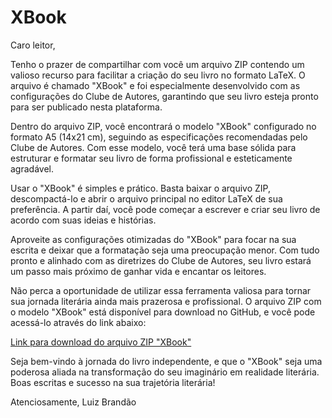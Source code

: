 # XBook

Caro leitor,

Tenho o prazer de compartilhar com você um arquivo ZIP contendo um valioso recurso para facilitar a criação do seu livro no formato LaTeX. O arquivo é chamado "XBook" e foi especialmente desenvolvido com as configurações do Clube de Autores, garantindo que seu livro esteja pronto para ser publicado nesta plataforma.

Dentro do arquivo ZIP, você encontrará o modelo "XBook" configurado no formato A5 (14x21 cm), seguindo as especificações recomendadas pelo Clube de Autores. Com esse modelo, você terá uma base sólida para estruturar e formatar seu livro de forma profissional e esteticamente agradável.

Usar o "XBook" é simples e prático. Basta baixar o arquivo ZIP, descompactá-lo e abrir o arquivo principal no editor LaTeX de sua preferência. A partir daí, você pode começar a escrever e criar seu livro de acordo com suas ideias e histórias.

Aproveite as configurações otimizadas do "XBook" para focar na sua escrita e deixar que a formatação seja uma preocupação menor. Com tudo pronto e alinhado com as diretrizes do Clube de Autores, seu livro estará um passo mais próximo de ganhar vida e encantar os leitores.

Não perca a oportunidade de utilizar essa ferramenta valiosa para tornar sua jornada literária ainda mais prazerosa e profissional. O arquivo ZIP com o modelo "XBook" está disponível para download no GitHub, e você pode acessá-lo através do link abaixo:

[Link para download do arquivo ZIP "XBook"](https://github.com/zolpy/XBook)

Seja bem-vindo à jornada do livro independente, e que o "XBook" seja uma poderosa aliada na transformação do seu imaginário em realidade literária. Boas escritas e sucesso na sua trajetória literária!

Atenciosamente,
Luiz Brandão
